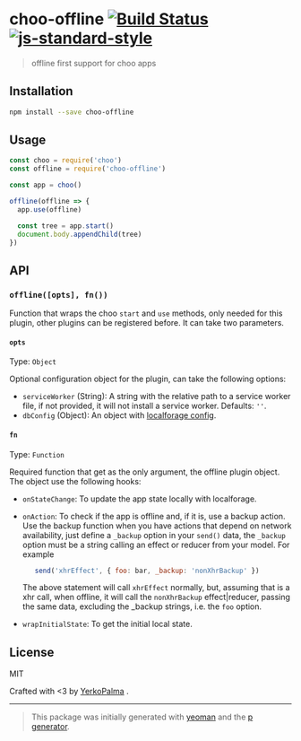 # choo-offline [![Build Status](https://secure.travis-ci.org/YerkoPalma/choo-offline.svg?branch=master)](https://travis-ci.org/YerkoPalma/choo-offline) [![js-standard-style](https://img.shields.io/badge/code%20style-standard-brightgreen.svg?style=flat)](https://github.com/feross/standard)

> offline first support for choo apps

## Installation

```bash
npm install --save choo-offline
```

## Usage

```javascript
const choo = require('choo')
const offline = require('choo-offline')

const app = choo()

offline(offline => {
  app.use(offline)

  const tree = app.start()
  document.body.appendChild(tree)
})
```

## API

### `offline([opts], fn())`

Function that wraps the choo `start` and `use` methods, only needed for this plugin, other plugins can be registered before.
It can take two parameters.

#### `opts`

Type: `Object`

Optional configuration object for the plugin, can take the following options:

- `serviceWorker` (String): A string with the relative path to a service worker file, if not provided, it will not install a service worker. Defaults: `''`.
- `dbConfig` (Object): An object with [localforage config](https://github.com/localForage/localForage#configuration).

#### `fn`

Type: `Function`

Required function that get as the only argument, the offline plugin object. The object use the following hooks:

- `onStateChange`: To update the app state locally with localforage.
- `onAction`: To check if the app is offline and, if it is, use a backup action. Use the backup function when you have actions that depend on network availability,
   just define a `_backup` option in your `send()` data, the `_backup` option must be a string calling an effect or reducer from your model. For example
   
   ```javascript
      send('xhrEffect', { foo: bar, _backup: 'nonXhrBackup' })
   ```
   
   The above statement will call `xhrEffect` normally, but, assuming that is a xhr call, when offline, it will call the `nonXhrBackup` effect|reducer, passing the same data, excluding the _backup strings, i.e. the `foo` option. 
- `wrapInitialState`: To get the initial local state.

## License

MIT

Crafted with <3 by [YerkoPalma](https://github.com/YerkoPalma) .

***

> This package was initially generated with [yeoman](http://yeoman.io) and the [p generator](https://github.com/johnotander/generator-p.git).
